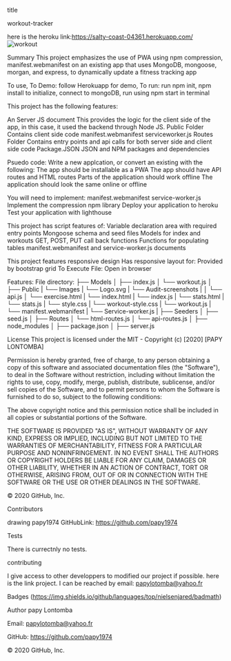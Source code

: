 title 

workout-tracker

here is the heroku link:https://salty-coast-04361.herokuapp.com/
![workout](https://user-images.githubusercontent.com/58053159/84223561-3c3bc880-aaa8-11ea-8605-ba68fb035d2a.png)

Summary
This project emphasizes the use of PWA using npm compression, manifest.webmanifest on an existing app that uses MongoDB, mongoose, morgan, and express, to dynamically update a fitness tracking app

To use,
To Demo: follow Herokuapp for demo,
To run: run npm init, npm install to initialize, connect to mongoDB, run using npm start in terminal

This project has the following features:

An Server JS document
This provides the logic for the client side of the app, in this case, it used the backend through Node JS.
Public Folder
Contains client side code
manifest.webmanifest
serviceworker.js
Routes Folder
Contains entry points and api calls for both server side and client side code
Package.JSON
JSON and NPM packages and dependencies

Psuedo code:
Write a new applcation, or convert an existing with the following:
The app should be installable as a PWA
The app should have API routes and HTML routes
Parts of the application should work offline
The application should look the same online or offline

You will need to implement:
manifest.webmanifest
service-worker.js
Implement the compression npm library
Deploy your application to heroku
Test your application with lighthouse

This project has script features of:
Variable declaration area with required entry points
Mongoose schema and seed files
Models for index and workouts
GET, POST, PUT call back functions
Functions for populating tables
manifest.webmanifest and service-worker.js documents

This project features responsive design
Has responsive layout for:
Provided by bootstrap grid
To Execute File:
Open in browser

Features:
File directory:
├── Models │   ├── index.js │   └── workout.js │  ├── Public | └── Images | └── Logo.svg | └── Audit-screenshots | │   └── api.js │ └── exercise.html | └── index.html | └── index.js | └── stats.html | └── stats.js | └── style.css | └── workout-style.css | └── workout.js | └── manifest.webmanifest | └── Service-worker.js | ├── Seeders │   ├── seed.js │ ├── Routes │   └── html-routes.js │   └── api-routes.js │  ├── node_modules │  ├── package.json │ ├── server.js

License This project is licensed under the MIT - Copyright (c) [2020] [PAPY LONTOMBA]

Permission is hereby granted, free of charge, to any person obtaining a copy of this software and associated documentation files (the "Software"), to deal in the Software without restriction, including without limitation the rights to use, copy, modify, merge, publish, distribute, sublicense, and/or sell copies of the Software, and to permit persons to whom the Software is furnished to do so, subject to the following conditions:

The above copyright notice and this permission notice shall be included in all copies or substantial portions of the Software.

THE SOFTWARE IS PROVIDED "AS IS", WITHOUT WARRANTY OF ANY KIND, EXPRESS OR IMPLIED, INCLUDING BUT NOT LIMITED TO THE WARRANTIES OF MERCHANTABILITY, FITNESS FOR A PARTICULAR PURPOSE AND NONINFRINGEMENT. IN NO EVENT SHALL THE AUTHORS OR COPYRIGHT HOLDERS BE LIABLE FOR ANY CLAIM, DAMAGES OR OTHER LIABILITY, WHETHER IN AN ACTION OF CONTRACT, TORT OR OTHERWISE, ARISING FROM, OUT OF OR IN CONNECTION WITH THE SOFTWARE OR THE USE OR OTHER DEALINGS IN THE SOFTWARE.

© 2020 GitHub, Inc.

Contributors

drawing papy1974 GitHubLink: https://github.com/papy1974

Tests

There is currectnly no tests.

contributing

I give access to other developpers to modified our project if possible. here is the link project. I can be reached by email: papylotomba@yahoo.fr

Badges (https://img.shields.io/github/languages/top/nielsenjared/badmath)

Author papy Lontomba

Email: papylotomba@yahoo.fr

GitHub: https://github.com/papy1974

© 2020 GitHub, Inc.

